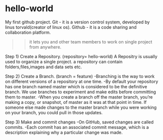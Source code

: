 # hello-world
My first github project.
Git - it is a version control system, developed by linus torvald(creator of linux os).
Github - it is a code sharing and collaboration platform.
>> it lets you and other team members to work on single project from anywhere.

Step 1) Create a Repository. (repository= hello-world)
A Repositry is usually used to organize a single project. a repository can contain folders,files,images and data sets etc.

Step 2) Create a Branch. (branch = feature)
-Branching is the way to work on different versions of a repository at one time.
-By default your repository has one branch named master which is considered to be the definitive branch. We use branches to experiment and make edits before committing them to master.
-When you create a branch off the master branch, you’re making a copy, or snapshot, of master as it was at that point in time. If someone else made changes to the master branch while you were working on your branch, you could pull in those updates.

Step 3) Make and commit changes
-On GitHub, saved changes are called commits. 
-Each commit has an associated commit message, which is a description explaining why a particular change was made.


